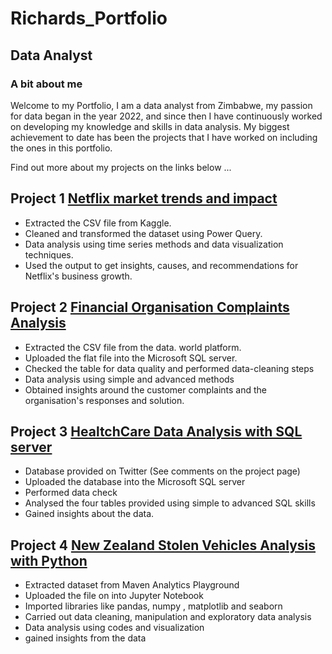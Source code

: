 # Richards_Portfolio

## Data Analyst

### A bit about me

Welcome to my Portfolio, 
I am a data analyst from Zimbabwe, my passion for  data began  in the year 2022, and since then I have continuously worked on  developing my knowledge and skills  in data analysis. My biggest achievement to date has been the projects that I have worked on including the ones in this portfolio.

Find out more about my projects on the links below ...

## Project 1 [Netflix market trends and impact](https://github.com/richardmukechiwa/Project-1-Excel-.git)

- Extracted the CSV file from Kaggle.
- Cleaned and transformed the dataset using Power Query.
- Data analysis using time series methods and data visualization techniques.
- Used the output to get insights, causes, and recommendations for Netflix's business growth.

## Project 2 [Financial Organisation Complaints Analysis](https://github.com/richardmukechiwa/SQL_Project.git)
- Extracted the CSV file from the data. world platform.
- Uploaded the flat file into the Microsoft SQL server.
- Checked the table for data quality and performed data-cleaning steps
- Data analysis using simple and advanced methods
- Obtained insights around the customer complaints and the organisation's responses and solution.

## Project 3 [HealtchCare Data Analysis with SQL server](https://github.com/richardmukechiwa/HealthCare-Analysis.git)
- Database provided on Twitter (See comments on the project page)
- Uploaded the database into the Microsoft SQL server
- Performed data check
- Analysed the four tables provided using simple to advanced SQL skills
- Gained insights about the data.
  
## Project 4 [New Zealand Stolen Vehicles Analysis with Python](https://github.com/richardmukechiwa/New-Zealand-Stolen-Vehicles-Analysis-with-Python.git)
-  Extracted dataset from Maven Analytics Playground
-  Uploaded the file on into Jupyter Notebook
-  Imported libraries like pandas, numpy , matplotlib and seaborn
-  Carried out  data cleaning, manipulation and exploratory data analysis
-  Data analysis using codes and visualization
-  gained insights from the data 																			

